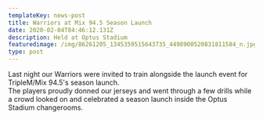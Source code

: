 ```yaml
---
templateKey: news-post
title: Warriors at Mix 94.5 Season Launch
date: 2020-02-04T04:46:12.131Z
description: Held at Optus Stadium
featuredimage: /img/86261205_1345359515643735_4498900520831811584_n.jpg
type: post
---
```

Last night our Warriors were invited to train alongside the launch event for TripleM/Mix 94.5's season launch. \
The players proudly donned our jerseys and went through a few drills while a crowd looked on and celebrated a season launch inside the Optus Stadium changerooms.
